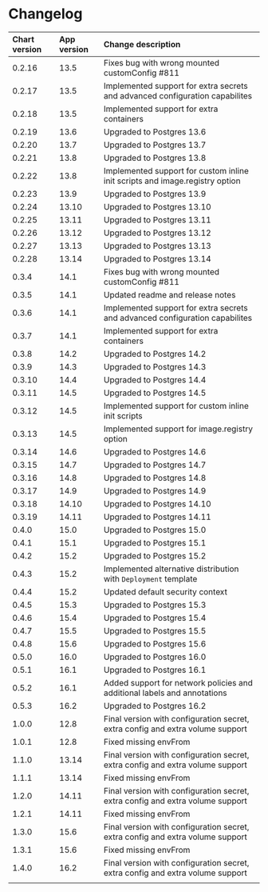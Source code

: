 # Changelog

| Chart version | App version | Change description |
| :------------ | :---------- | :----------------- |
| 0.2.16 | 13.5 | Fixes bug with wrong mounted customConfig #811 |
| 0.2.17 | 13.5 | Implemented support for extra secrets and advanced configuration capabilites |
| 0.2.18 | 13.5 | Implemented support for extra containers |
| 0.2.19 | 13.6 | Upgraded to Postgres 13.6 |
| 0.2.20 | 13.7 | Upgraded to Postgres 13.7 |
| 0.2.21 | 13.8 | Upgraded to Postgres 13.8 |
| 0.2.22 | 13.8 | Implemented support for custom inline init scripts and image.registry option |
| 0.2.23 | 13.9 | Upgraded to Postgres 13.9 |
| 0.2.24 | 13.10 | Upgraded to Postgres 13.10 |
| 0.2.25 | 13.11 | Upgraded to Postgres 13.11 |
| 0.2.26 | 13.12 | Upgraded to Postgres 13.12 |
| 0.2.27 | 13.13 | Upgraded to Postgres 13.13 |
| 0.2.28 | 13.14 | Upgraded to Postgres 13.14 |
| 0.3.4 | 14.1 | Fixes bug with wrong mounted customConfig #811 |
| 0.3.5 | 14.1 | Updated readme and release notes |
| 0.3.6 | 14.1 | Implemented support for extra secrets and advanced configuration capabilites |
| 0.3.7 | 14.1 | Implemented support for extra containers |
| 0.3.8 | 14.2 | Upgraded to Postgres 14.2 |
| 0.3.9 | 14.3 | Upgraded to Postgres 14.3 |
| 0.3.10 | 14.4 | Upgraded to Postgres 14.4 |
| 0.3.11 | 14.5 | Upgraded to Postgres 14.5 |
| 0.3.12 | 14.5 | Implemented support for custom inline init scripts |
| 0.3.13 | 14.5 | Implemented support for image.registry option |
| 0.3.14 | 14.6 | Upgraded to Postgres 14.6 |
| 0.3.15 | 14.7 | Upgraded to Postgres 14.7 |
| 0.3.16 | 14.8 | Upgraded to Postgres 14.8 |
| 0.3.17 | 14.9 | Upgraded to Postgres 14.9 |
| 0.3.18 | 14.10 | Upgraded to Postgres 14.10 |
| 0.3.19 | 14.11 | Upgraded to Postgres 14.11 |
| 0.4.0 | 15.0 | Upgraded to Postgres 15.0 |
| 0.4.1 | 15.1 | Upgraded to Postgres 15.1 |
| 0.4.2 | 15.2 | Upgraded to Postgres 15.2 |
| 0.4.3 | 15.2 | Implemented alternative distribution with `Deployment` template |
| 0.4.4 | 15.2 | Updated default security context |
| 0.4.5 | 15.3 | Upgraded to Postgres 15.3 |
| 0.4.6 | 15.4 | Upgraded to Postgres 15.4 |
| 0.4.7 | 15.5 | Upgraded to Postgres 15.5 |
| 0.4.8 | 15.6 | Upgraded to Postgres 15.6 |
| 0.5.0 | 16.0 | Upgraded to Postgres 16.0 |
| 0.5.1 | 16.1 | Upgraded to Postgres 16.1 |
| 0.5.2 | 16.1 | Added support for network policies and additional labels and annotations |
| 0.5.3 | 16.2 | Upgraded to Postgres 16.2 |
| 1.0.0 | 12.8 | Final version with configuration secret, extra config and extra volume support |
| 1.0.1 | 12.8 | Fixed missing envFrom |
| 1.1.0 | 13.14 | Final version with configuration secret, extra config and extra volume support |
| 1.1.1 | 13.14 | Fixed missing envFrom |
| 1.2.0 | 14.11 | Final version with configuration secret, extra config and extra volume support |
| 1.2.1 | 14.11 | Fixed missing envFrom |
| 1.3.0 | 15.6 | Final version with configuration secret, extra config and extra volume support |
| 1.3.1 | 15.6 | Fixed missing envFrom |
| 1.4.0 | 16.2 | Final version with configuration secret, extra config and extra volume support |
| | | |
